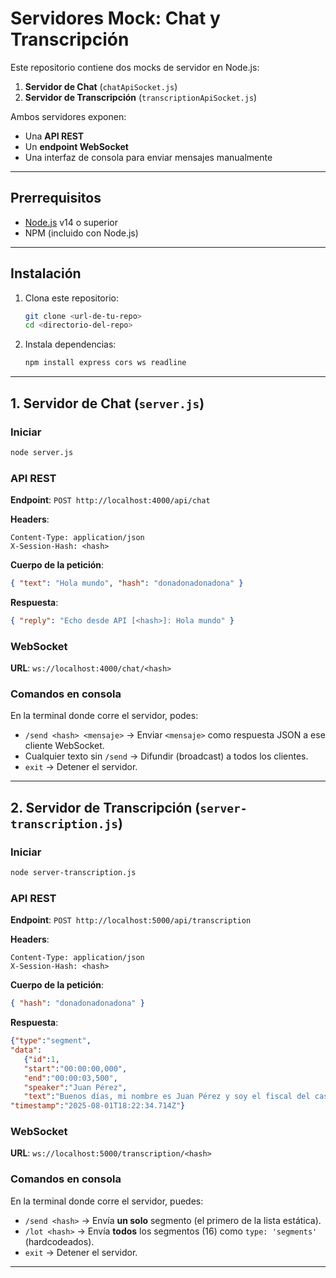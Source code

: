 # Servidores Mock: Chat y Transcripción

Este repositorio contiene dos mocks de servidor en Node.js:

1. **Servidor de Chat** (`chatApiSocket.js`)
2. **Servidor de Transcripción** (`transcriptionApiSocket.js`)

Ambos servidores exponen:

* Una **API REST**
* Un **endpoint WebSocket**
* Una interfaz de consola para enviar mensajes manualmente

---

## Prerrequisitos

* [Node.js](https://nodejs.org/) v14 o superior
* NPM (incluido con Node.js)

---

## Instalación

1. Clona este repositorio:

   ```bash
   git clone <url-de-tu-repo>
   cd <directorio-del-repo>
   ```

2. Instala dependencias:

   ```bash
   npm install express cors ws readline
   ```

---

## 1. Servidor de Chat (`server.js`)

### Iniciar

```bash
node server.js
```

### API REST

**Endpoint**: `POST http://localhost:4000/api/chat`

**Headers**:

```
Content-Type: application/json
X-Session-Hash: <hash>
```

**Cuerpo de la petición**:

```json
{ "text": "Hola mundo", "hash": "donadonadonadona" }
```

**Respuesta**:

```json
{ "reply": "Echo desde API [<hash>]: Hola mundo" }
```

### WebSocket

**URL**: `ws://localhost:4000/chat/<hash>`


### Comandos en consola

En la terminal donde corre el servidor, podes:

* `/send <hash> <mensaje>` → Enviar `<mensaje>` como respuesta JSON a ese cliente WebSocket.
* Cualquier texto sin `/send` → Difundir (broadcast) a todos los clientes.
* `exit` → Detener el servidor.

---

## 2. Servidor de Transcripción (`server-transcription.js`)

### Iniciar

```bash
node server-transcription.js
```

### API REST

**Endpoint**: `POST http://localhost:5000/api/transcription`

**Headers**:

```
Content-Type: application/json
X-Session-Hash: <hash>
```

**Cuerpo de la petición**:

```json
{ "hash": "donadonadonadona" }
```

**Respuesta**:

```json
{"type":"segment",
"data":
   {"id":1,
   "start":"00:00:00,000",
   "end":"00:00:03,500",
   "speaker":"Juan Pérez",
   "text":"Buenos días, mi nombre es Juan Pérez y soy el fiscal del caso."},
"timestamp":"2025-08-01T18:22:34.714Z"}
```

### WebSocket

**URL**: `ws://localhost:5000/transcription/<hash>`


### Comandos en consola

En la terminal donde corre el servidor, puedes:

* `/send <hash>` → Envía **un solo** segmento (el primero de la lista estática).
* `/lot <hash>`  → Envía **todos** los segmentos (16) como `type: 'segments'` (hardcodeados).
* `exit`        → Detener el servidor.

---

